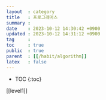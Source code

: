 ```yaml
---
layout  : category
title   : 프로그래머스
summary : 
date    : 2023-10-12 14:30:42 +0900
updated : 2023-10-12 14:31:12 +0900
tag     : 
toc     : true
public  : true
parent  : [[/habit/algorithm]]
latex   : false
---
```

* TOC
{:toc}

[[level1]]
